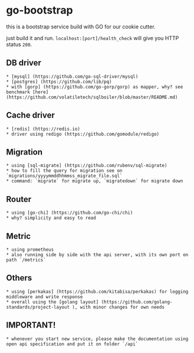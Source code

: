 # go-bootstrap
this is a bootstrap service build with GO for our cookie cutter.

just build it and run. `localhost:[port]/health_check` will give you HTTP status `200`.

## DB driver
    * [mysql] (https://github.com/go-sql-driver/mysql)
    * [postgres] (https://github.com/lib/pq)
    * with [gorp] (https://github.com/go-gorp/gorp) as mapper, why? see benchmark [here] (https://github.com/volatiletech/sqlboiler/blob/master/README.md)

## Cache driver
    * [redis] (https://redis.io)
    * driver using redigo (https://github.com/gomodule/redigo)

## Migration
    * using [sql-migrate] (https://github.com/rubenv/sql-migrate)
    * how to fill the query for migration see on `migrations/yyyymmddhhmmss_migrate_file.sql`
    * command: `migrate` for migrate up, `migratedown` for migrate down

## Router
    * using [go-chi] (https://github.com/go-chi/chi)
    * why? simplicity and easy to read

## Metric
    * using prometheus
    * also running side by side with the api server, with its own port on path `/metrics`

## Others
    * using [perkakas] (https://github.com/kitabisa/perkakas) for logging middleware and write response
    * overall using the [golang layout] (https://github.com/golang-standards/project-layout ), with minor changes for own needs

## IMPORTANT!
    * whenever you start new service, please make the documentation using open api specification and put it on folder `/api`